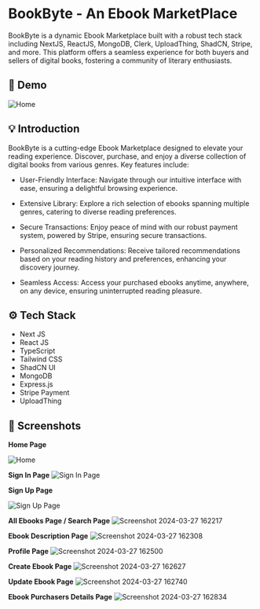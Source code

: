 # BookByte - An Ebook MarketPlace

BookByte is a dynamic Ebook Marketplace built with a robust tech stack including NextJS, ReactJS, MongoDB, Clerk, UploadThing, ShadCN, Stripe, and more. This platform offers a seamless experience for both buyers and sellers of digital books, fostering a community of literary enthusiasts.

## 🚀 Demo

![Home](https://github.com/codescientists/bookbyte/assets/66505013/6d5b2e76-79ee-4f19-92b1-dfc1076724bd)

## 💡 Introduction

BookByte is a cutting-edge Ebook Marketplace designed to elevate your reading experience. Discover, purchase, and enjoy a diverse collection of digital books from various genres. Key features include:

- User-Friendly Interface: Navigate through our intuitive interface with ease, ensuring a delightful browsing experience.

- Extensive Library: Explore a rich selection of ebooks spanning multiple genres, catering to diverse reading preferences.

- Secure Transactions: Enjoy peace of mind with our robust payment system, powered by Stripe, ensuring secure transactions.

- Personalized Recommendations: Receive tailored recommendations based on your reading history and preferences, enhancing your discovery journey.

- Seamless Access: Access your purchased ebooks anytime, anywhere, on any device, ensuring uninterrupted reading pleasure.

## ⚙️ Tech Stack

- Next JS
- React JS
- TypeScript
- Tailwind CSS
- ShadCN UI
- MongoDB
- Express.js
- Stripe Payment
- UploadThing

## 📸 Screenshots


**Home Page**

![Home](https://github.com/codescientists/bookbyte/assets/66505013/1ac3f941-b2b8-410e-9f48-a3e36b9ed5f8)

**Sign In Page**
![Sign In Page](https://github.com/codescientists/bookbyte/assets/66505013/d2b15015-5c8d-433a-b699-dfd503eef53d)

**Sign Up Page**

![Sign Up Page](https://github.com/codescientists/bookbyte/assets/66505013/a2214c03-35af-4f15-be3f-296fb2b9d375)

**All Ebooks Page / Search Page**
![Screenshot 2024-03-27 162217](https://github.com/codescientists/bookbyte/assets/66505013/22895546-886c-400f-bd84-8f9ee20f69bb)


**Ebook Description Page**
![Screenshot 2024-03-27 162308](https://github.com/codescientists/bookbyte/assets/66505013/e542e6ff-23fe-456f-aa69-5eb92d686ca4)

**Profile Page**
![Screenshot 2024-03-27 162500](https://github.com/codescientists/bookbyte/assets/66505013/2c7bee11-384d-43f9-af93-dcafc6e3c7ce)

**Create Ebook Page**
![Screenshot 2024-03-27 162627](https://github.com/codescientists/bookbyte/assets/66505013/75ebc434-95c2-44a6-ad12-8a3a9b40d993)

**Update Ebook Page**
![Screenshot 2024-03-27 162740](https://github.com/codescientists/bookbyte/assets/66505013/53431801-56c4-49ff-8a50-a11d0e3673f2)

**Ebook Purchasers Details Page**
![Screenshot 2024-03-27 162834](https://github.com/codescientists/bookbyte/assets/66505013/9f4736bc-bce5-4a77-a336-a5b60a30ab16)


